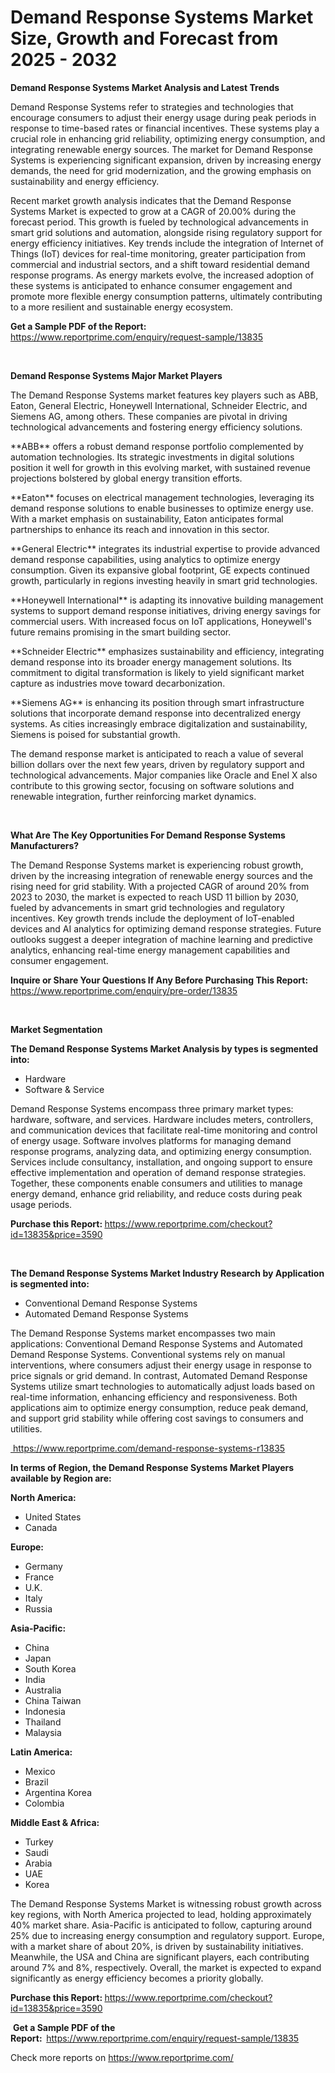 <p><h1>Demand Response Systems Market Size, Growth and Forecast from 2025 - 2032</h1></p><p><strong>Demand Response Systems Market Analysis and Latest Trends</strong></p>
<p><p>Demand Response Systems refer to strategies and technologies that encourage consumers to adjust their energy usage during peak periods in response to time-based rates or financial incentives. These systems play a crucial role in enhancing grid reliability, optimizing energy consumption, and integrating renewable energy sources. The market for Demand Response Systems is experiencing significant expansion, driven by increasing energy demands, the need for grid modernization, and the growing emphasis on sustainability and energy efficiency.</p><p>Recent market growth analysis indicates that the Demand Response Systems Market is expected to grow at a CAGR of 20.00% during the forecast period. This growth is fueled by technological advancements in smart grid solutions and automation, alongside rising regulatory support for energy efficiency initiatives. Key trends include the integration of Internet of Things (IoT) devices for real-time monitoring, greater participation from commercial and industrial sectors, and a shift toward residential demand response programs. As energy markets evolve, the increased adoption of these systems is anticipated to enhance consumer engagement and promote more flexible energy consumption patterns, ultimately contributing to a more resilient and sustainable energy ecosystem.</p></p>
<p><strong>Get a Sample PDF of the Report:&nbsp;</strong> <a href="https://www.reportprime.com/enquiry/request-sample/13835?utm_campaign=2887&utm_medium=2&utm_source=Github&utm_content=ia&utm_term=20032025&utm_id=demand-response-systems">https://www.reportprime.com/enquiry/request-sample/13835</a></p>
<p>&nbsp;</p>
<p><strong>Demand Response Systems Major Market Players</strong></p>
<p><p>The Demand Response Systems market features key players such as ABB, Eaton, General Electric, Honeywell International, Schneider Electric, and Siemens AG, among others. These companies are pivotal in driving technological advancements and fostering energy efficiency solutions.</p><p>**ABB** offers a robust demand response portfolio complemented by automation technologies. Its strategic investments in digital solutions position it well for growth in this evolving market, with sustained revenue projections bolstered by global energy transition efforts.</p><p>**Eaton** focuses on electrical management technologies, leveraging its demand response solutions to enable businesses to optimize energy use. With a market emphasis on sustainability, Eaton anticipates formal partnerships to enhance its reach and innovation in this sector.</p><p>**General Electric** integrates its industrial expertise to provide advanced demand response capabilities, using analytics to optimize energy consumption. Given its expansive global footprint, GE expects continued growth, particularly in regions investing heavily in smart grid technologies.</p><p>**Honeywell International** is adapting its innovative building management systems to support demand response initiatives, driving energy savings for commercial users. With increased focus on IoT applications, Honeywell's future remains promising in the smart building sector.</p><p>**Schneider Electric** emphasizes sustainability and efficiency, integrating demand response into its broader energy management solutions. Its commitment to digital transformation is likely to yield significant market capture as industries move toward decarbonization.</p><p>**Siemens AG** is enhancing its position through smart infrastructure solutions that incorporate demand response into decentralized energy systems. As cities increasingly embrace digitalization and sustainability, Siemens is poised for substantial growth.</p><p>The demand response market is anticipated to reach a value of several billion dollars over the next few years, driven by regulatory support and technological advancements. Major companies like Oracle and Enel X also contribute to this growing sector, focusing on software solutions and renewable integration, further reinforcing market dynamics.</p></p>
<p>&nbsp;</p>
<p><strong>What Are The Key Opportunities For Demand Response Systems Manufacturers?</strong></p>
<p><p>The Demand Response Systems market is experiencing robust growth, driven by the increasing integration of renewable energy sources and the rising need for grid stability. With a projected CAGR of around 20% from 2023 to 2030, the market is expected to reach USD 11 billion by 2030, fueled by advancements in smart grid technologies and regulatory incentives. Key growth trends include the deployment of IoT-enabled devices and AI analytics for optimizing demand response strategies. Future outlooks suggest a deeper integration of machine learning and predictive analytics, enhancing real-time energy management capabilities and consumer engagement.</p></p>
<p><strong>Inquire or Share Your Questions If Any Before Purchasing This Report:</strong> <a href="https://www.reportprime.com/enquiry/pre-order/13835?utm_campaign=2887&utm_medium=2&utm_source=Github&utm_content=ia&utm_term=20032025&utm_id=demand-response-systems">https://www.reportprime.com/enquiry/pre-order/13835</a></p>
<p>&nbsp;</p>
<p><strong>Market Segmentation</strong></p>
<p><strong>The Demand Response Systems Market Analysis by types is segmented into:</strong></p>
<p><ul><li>Hardware</li><li>Software & Service</li></ul></p>
<p><p>Demand Response Systems encompass three primary market types: hardware, software, and services. Hardware includes meters, controllers, and communication devices that facilitate real-time monitoring and control of energy usage. Software involves platforms for managing demand response programs, analyzing data, and optimizing energy consumption. Services include consultancy, installation, and ongoing support to ensure effective implementation and operation of demand response strategies. Together, these components enable consumers and utilities to manage energy demand, enhance grid reliability, and reduce costs during peak usage periods.</p></p>
<p><strong>Purchase this Report:&nbsp;</strong><a href="https://www.reportprime.com/checkout?id=13835&price=3590&utm_campaign=2887&utm_medium=2&utm_source=Github&utm_content=ia&utm_term=20032025&utm_id=demand-response-systems">https://www.reportprime.com/checkout?id=13835&price=3590</a></p>
<p>&nbsp;</p>
<p><strong>The Demand Response Systems Market Industry Research by Application is segmented into:</strong></p>
<p><ul><li>Conventional Demand Response Systems</li><li>Automated Demand Response Systems</li></ul></p>
<p><p>The Demand Response Systems market encompasses two main applications: Conventional Demand Response Systems and Automated Demand Response Systems. Conventional systems rely on manual interventions, where consumers adjust their energy usage in response to price signals or grid demand. In contrast, Automated Demand Response Systems utilize smart technologies to automatically adjust loads based on real-time information, enhancing efficiency and responsiveness. Both applications aim to optimize energy consumption, reduce peak demand, and support grid stability while offering cost savings to consumers and utilities.</p></p>
<p><a href="https://www.reportprime.com/demand-response-systems-r13835?utm_campaign=2887&utm_medium=2&utm_source=Github&utm_content=ia&utm_term=20032025&utm_id=demand-response-systems">&nbsp;https://www.reportprime.com/demand-response-systems-r13835</a></p>
<p><strong>In terms of Region, the Demand Response Systems Market Players available by Region are:</strong></p>
<p>
    <p> <strong> North America: </strong>
        <ul>
            <li>United States</li>
            <li>Canada</li>
        </ul>
        </p> 
    <p> <strong> Europe: </strong>
        <ul>
            <li>Germany</li>
            <li>France</li>
            <li>U.K.</li>
            <li>Italy</li>
            <li>Russia</li>
        </ul>
        </p> 
    <p> <strong> Asia-Pacific: </strong>
        <ul>
            <li>China</li>
            <li>Japan</li>
            <li>South Korea</li>
            <li>India</li>
            <li>Australia</li>
            <li>China Taiwan</li>
            <li>Indonesia</li>
            <li>Thailand</li>
            <li>Malaysia</li>
        </ul>
        </p> 
    <p> <strong> Latin America: </strong>
        <ul>
            <li>Mexico</li>
            <li>Brazil</li>
            <li>Argentina Korea</li>
            <li>Colombia</li>
        </ul>
        </p> 
    <p> <strong> Middle East & Africa: </strong>
        <ul>
            <li>Turkey</li>
            <li>Saudi</li>
            <li>Arabia</li>
            <li>UAE</li>
            <li>Korea</li>
        </ul>
    </p>
    </p>
<p><p>The Demand Response Systems Market is witnessing robust growth across key regions, with North America projected to lead, holding approximately 40% market share. Asia-Pacific is anticipated to follow, capturing around 25% due to increasing energy consumption and regulatory support. Europe, with a market share of about 20%, is driven by sustainability initiatives. Meanwhile, the USA and China are significant players, each contributing around 7% and 8%, respectively. Overall, the market is expected to expand significantly as energy efficiency becomes a priority globally.</p></p>
<p><strong>Purchase this Report: </strong><a href="https://www.reportprime.com/checkout?id=13835&price=3590&utm_campaign=2887&utm_medium=2&utm_source=Github&utm_content=ia&utm_term=20032025&utm_id=demand-response-systems">https://www.reportprime.com/checkout?id=13835&price=3590</a></p>
<p>&nbsp;<strong>Get a Sample PDF of the Report:&nbsp;&nbsp;</strong><a href="https://www.reportprime.com/enquiry/request-sample/13835?utm_campaign=2887&utm_medium=2&utm_source=Github&utm_content=ia&utm_term=20032025&utm_id=demand-response-systems">https://www.reportprime.com/enquiry/request-sample/13835</a></p>
<p><strong></strong></p>
<p>Check more reports on <a href="https://www.reportprime.com/?utm_campaign=2887&utm_medium=2&utm_source=Github&utm_content=ia&utm_term=20032025&utm_id=demand-response-systems">https://www.reportprime.com/</a></p>